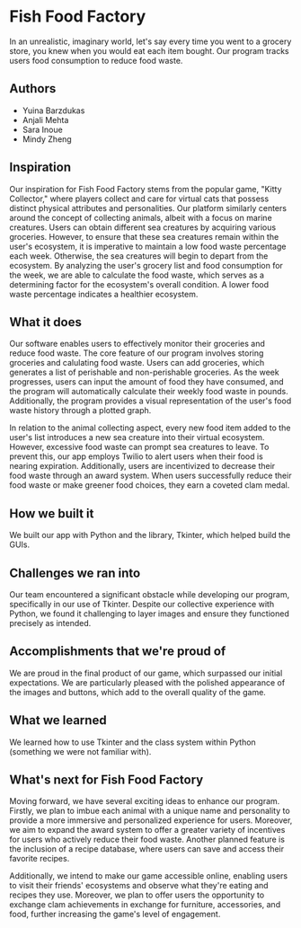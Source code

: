 # Fish Food Factory

In an unrealistic, imaginary world, let's say every time you went to a grocery store, you knew when you would eat each item bought. Our program tracks users food consumption to reduce food waste.

## Authors
* Yuina Barzdukas
* Anjali Mehta
* Sara Inoue
* Mindy Zheng

## Inspiration
Our inspiration for Fish Food Factory stems from the popular game, "Kitty Collector," where players collect and care for virtual cats that possess distinct physical attributes and personalities. Our platform similarly centers around the concept of collecting animals, albeit with a focus on marine creatures. Users can obtain different sea creatures by acquiring various groceries. However, to ensure that these sea creatures remain within the user's ecosystem, it is imperative to maintain a low food waste percentage each week. Otherwise, the sea creatures will begin to depart from the ecosystem. By analyzing the user's grocery list and food consumption for the week, we are able to calculate the food waste, which serves as a determining factor for the ecosystem's overall condition. A lower food waste percentage indicates a healthier ecosystem.

## What it does
Our software enables users to effectively monitor their groceries and reduce food waste. The core feature of our program involves storing groceries and calulating food waste. Users can add groceries, which generates a list of perishable and non-perishable groceries. As the week progresses, users can input the amount of food they have consumed, and the program will automatically calculate their weekly food waste in pounds. Additionally, the program provides a visual representation of the user's food waste history through a plotted graph.

In relation to the animal collecting aspect, every new food item added to the user's list introduces a new sea creature into their virtual ecosystem. However, excessive food waste can prompt sea creatures to leave. To prevent this, our app employs Twilio to alert users when their food is nearing expiration. Additionally, users are incentivized to decrease their food waste through an award system. When users successfully reduce their food waste or make greener food choices, they earn a coveted clam medal.

## How we built it
We built our app with Python and the library, Tkinter, which helped build the GUIs.

## Challenges we ran into
Our team encountered a significant obstacle while developing our program, specifically in our use of Tkinter. Despite our collective experience with Python, we found it challenging to layer images and ensure they functioned precisely as intended.

## Accomplishments that we're proud of
We are proud in the final product of our game, which surpassed our initial expectations. We are particularly pleased with the polished appearance of the images and buttons, which add to the overall quality of the game.

## What we learned
We learned how to use Tkinter and the class system within Python (something we were not familiar with).

## What's next for Fish Food Factory
Moving forward, we have several exciting ideas to enhance our program. Firstly, we plan to imbue each animal with a unique name and personality to provide a more immersive and personalized experience for users. Moreover, we aim to expand the award system to offer a greater variety of incentives for users who actively reduce their food waste. Another planned feature is the inclusion of a recipe database, where users can save and access their favorite recipes.

Additionally, we intend to make our game accessible online, enabling users to visit their friends' ecosystems and observe what they're eating and recipes they use. Moreover, we plan to offer users the opportunity to exchange clam achievements in exchange for furniture, accessories, and food, further increasing the game's level of engagement.
